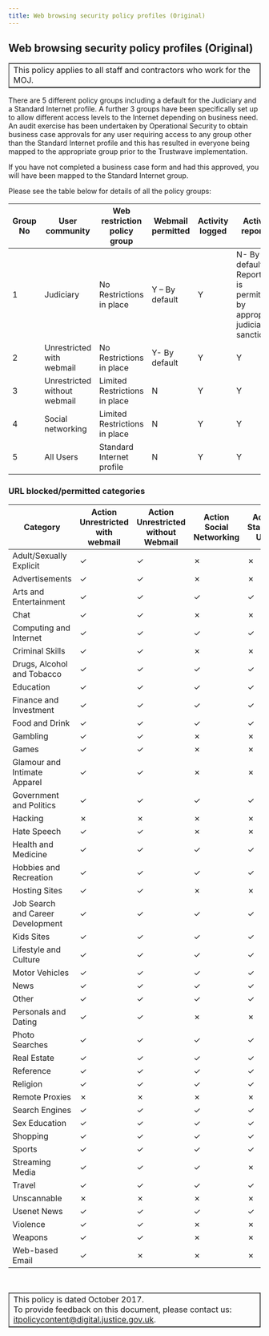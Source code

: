 ```yaml
---
title: Web browsing security policy profiles (Original)
---
```


## Web browsing security policy profiles (Original)

<table border='1'>
<tr valign='top'>
<td>This policy applies to all staff and contractors who work for the MOJ.</td>
</tr>
</table>

There are 5 different policy groups including a default for the Judiciary and a Standard Internet profile. A further 3 groups have been specifically set up to allow different access levels to the Internet depending on business need. An audit exercise has been undertaken by Operational Security to obtain business case approvals for any user requiring access to any group other than the Standard Internet profile and this has resulted in everyone being mapped to the appropriate group prior to the Trustwave implementation.

If you have not completed a business case form and had this approved, you will have been mapped to the Standard Internet group.

Please see the table below for details of all the policy groups:

| Group No | User community | Web restriction policy group | Webmail permitted | Activity logged | Activity reported |
|---|---|---|---|---|---|
| 1 | Judiciary | No Restrictions in place | Y – By default | Y | N- By default Reporting is permitted by appropriate judicial sanction |
| 2 | Unrestricted with webmail | No Restrictions in place | Y- By default | Y | Y |
| 3 | Unrestricted without webmail  | Limited Restrictions in place | N | Y | Y |
| 4 | Social networking | Limited Restrictions in place | N | Y | Y |
| 5 | All Users | Standard Internet profile | N | Y | Y |

### URL blocked/permitted categories

| Category | Action Unrestricted with webmail | Action Unrestricted without Webmail | Action Social Networking | Action Standard User | Action Judicial User |
|---|---|---|---|---|---|
| Adult/Sexually Explicit | &check; | &check; | &cross; | &cross; | &check; |
| Advertisements | &check; | &check; | &cross; | &cross; | &check; |
| Arts and Entertainment | &check; | &check; | &check; | &check; | &check; |
| Chat | &check; | &check; | &cross; | &cross; | &check; |
| Computing and Internet | &check; | &check; | &check; | &check; | &check; |
| Criminal Skills | &check; | &check; | &cross; | &cross; | &check; |
| Drugs, Alcohol and Tobacco | &check; | &check; | &check; | &check; | &check; |
| Education | &check; | &check; | &check; | &check; | &check; |
| Finance and Investment | &check; | &check; | &check; | &check; | &check; |
| Food and Drink | &check; | &check; | &check; | &check; | &check; |
| Gambling | &check; | &check; | &cross; | &cross; | &check; |
| Games | &check; | &check; | &cross; | &cross; | &check; |
| Glamour and Intimate Apparel | &check; | &check; | &cross; | &cross; | &check; |
| Government and Politics | &check; | &check; | &check; | &check; | &check; |
| Hacking | &cross; | &cross; | &cross; | &cross; | &check; |
| Hate Speech | &check; | &check; | &cross; | &cross; | &check; |
| Health and Medicine | &check; | &check; | &check; | &check; | &check; |
| Hobbies and Recreation | &check; | &check; | &check; | &check; | &check; |
| Hosting Sites | &check; | &check; | &cross; | &cross; | &check; |
| Job Search and Career Development | &check; | &check; | &check; | &check; | &check; |
| Kids Sites | &check; | &check; | &check; | &check; | &check; |
| Lifestyle and Culture | &check; | &check; | &check; | &check; | &check; |
| Motor Vehicles | &check; | &check; | &check; | &check; | &check; |
| News  | &check; | &check; | &check; | &check; | &check; |
| Other | &check; | &check; | &check; | &check; | &check; |
| Personals and Dating | &check; | &check; | &cross; | &cross; | &check; |
| Photo Searches | &check; | &check; | &check; | &check; | &check; |
| Real Estate | &check; | &check; | &check; | &check; | &check; |
| Reference | &check; | &check; | &check; | &check; | &check; |
| Religion | &check; | &check; | &check; | &check; | &check; |
| Remote Proxies | &cross; | &cross; | &cross; | &cross; | &cross; |
| Search Engines | &check; | &check; | &check; | &check; | &check; |
| Sex Education | &check; | &check; | &check; | &check; | &check; |
| Shopping | &check; | &check; | &check; | &check; | &check; |
| Sports | &check; | &check; | &check; | &check; | &check; |
| Streaming Media | &check; | &check; | &check; | &cross; | &check; |
| Travel | &check; | &check; | &check; | &check; | &check; |
| Unscannable | &cross; | &cross; | &cross; | &cross; | &cross; |
| Usenet News | &check; | &check; | &check; | &check; | &check; |
| Violence | &check; | &check; | &cross; | &cross; | &check; |
| Weapons | &check; | &check; | &cross; | &cross; | &check; |
| Web-based Email | &check; | &cross; | &cross; | &cross; | &check; |

<p>&nbsp;</p>

<table border='1'>
<tr valign='top'>
<td>This policy is dated October 2017.<br/>
To provide feedback on this document, please contact us: <a href="mailto:itpolicycontent@digital.justice.gov.uk?subject=web-browsing-security-policy-profiles-original">itpolicycontent@digital.justice.gov.uk</a>.</td>
</tr>
</table>
